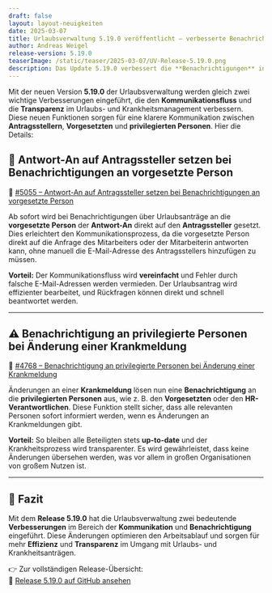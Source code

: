 ```yaml
---
draft: false
layout: layout-neuigkeiten
date: 2025-03-07
title: Urlaubsverwaltung 5.19.0 veröffentlicht – verbesserte Benachrichtigungen und neue Antwortfunktionen
author: Andreas Weigel
release-version: 5.19.0
teaserImage: /static/teaser/2025-03-07/UV-Release-5.19.0.png
description: Das Update 5.19.0 verbessert die **Benachrichtigungen** in der Urlaubsverwaltung - Antwortmöglichkeiten auf Antragssteller und Benachrichtigungen für privilegierte Personen bei Änderungen von Krankmeldungen.
---
```


Mit der neuen Version **5.19.0** der Urlaubsverwaltung werden gleich zwei wichtige Verbesserungen eingeführt, die den **Kommunikationsfluss** und die **Transparenz** im Urlaubs- und Krankheitsmanagement verbessern. Diese neuen Funktionen sorgen für eine klarere Kommunikation zwischen **Antragsstellern**, **Vorgesetzten** und **privilegierten Personen**. Hier die Details:

<!-- more -->


## 📩 Antwort-An auf Antragssteller setzen bei Benachrichtigungen an vorgesetzte Person

🔗 [#5055 – Antwort-An auf Antragssteller setzen bei Benachrichtigungen an vorgesetzte Person](https://github.com/urlaubsverwaltung/urlaubsverwaltung/pull/5055)

Ab sofort wird bei Benachrichtigungen über Urlaubsanträge an die **vorgesetzte Person** der **Antwort-An** direkt auf den **Antragssteller** gesetzt. Dies erleichtert den Kommunikationsprozess, da die vorgesetzte Person direkt auf die Anfrage des Mitarbeiters oder der Mitarbeiterin antworten kann, ohne manuell die E-Mail-Adresse des Antragsstellers hinzufügen zu müssen.

**Vorteil:** Der Kommunikationsfluss wird **vereinfacht** und Fehler durch falsche E-Mail-Adressen werden vermieden. Der Urlaubsantrag wird effizienter bearbeitet, und Rückfragen können direkt und schnell beantwortet werden.

---

## ⚠️ Benachrichtigung an privilegierte Personen bei Änderung einer Krankmeldung

🔗 [#4768 – Benachrichtigung an privilegierte Personen bei Änderung einer Krankmeldung](https://github.com/urlaubsverwaltung/urlaubsverwaltung/pull/4768)

Änderungen an einer **Krankmeldung** lösen nun eine **Benachrichtigung** an die **privilegierten Personen** aus, wie z. B. den **Vorgesetzten** oder den **HR-Verantwortlichen**. Diese Funktion stellt sicher, dass alle relevanten Personen sofort informiert werden, wenn es Änderungen an Krankmeldungen gibt.

**Vorteil:** So bleiben alle Beteiligten stets **up-to-date** und der Krankheitsprozess wird transparenter. Es wird gewährleistet, dass keine Änderungen übersehen werden, was vor allem in großen Organisationen von großem Nutzen ist.

---

## 🚀 Fazit

Mit dem **Release 5.19.0** hat die Urlaubsverwaltung zwei bedeutende **Verbesserungen** im Bereich der **Kommunikation** und **Benachrichtigung** eingeführt. Diese Änderungen optimieren den Arbeitsablauf und sorgen für mehr **Effizienz** und **Transparenz** im Umgang mit Urlaubs- und Krankheitsanträgen.

👉 Zur vollständigen Release-Übersicht:  
🔗 [Release 5.19.0 auf GitHub ansehen](https://github.com/urlaubsverwaltung/urlaubsverwaltung/releases/tag/urlaubsverwaltung-5.19.0)

